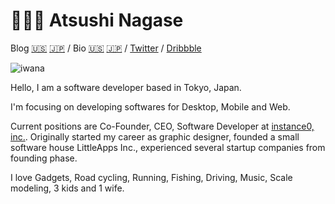 # 👨🏻‍💻 Atsushi Nagase

Blog [🇺🇸](https://ngs.io/) [🇯🇵](https://ja.ngs.io/) / Bio [🇺🇸](https://ngs.io/about/) [🇯🇵](https://ja.ngs.io/about/) / [Twitter](https://twitter.com/ngs) / [Dribbble](https://dribbble.com/ngs)

![iwana](https://live.staticflickr.com/65535/50097850046_d0ccd4ab12.jpg)

Hello, I am a software developer based in Tokyo, Japan.

I'm focusing on developing softwares for Desktop, Mobile and Web.

Current positions are Co-Founder, CEO, Software Developer at [instance0, inc.]. Originally started my career as graphic designer, founded a small software house LittleApps Inc., experienced several startup companies from founding phase.

I love Gadgets, Road cycling, Running, Fishing, Driving, Music, Scale modeling, 3 kids and 1 wife.

[instance0, inc.]: https://ins0.jp
[Modelmap Co., Ltd.]: https://modelmap.co
